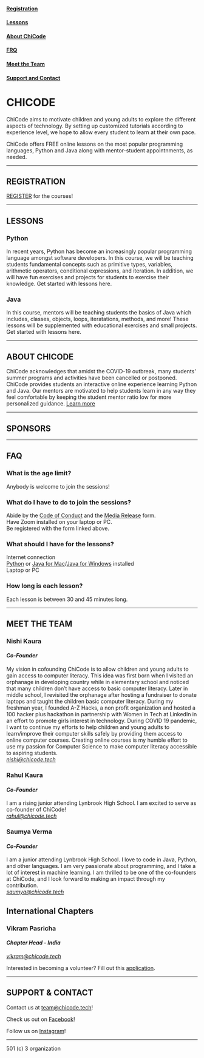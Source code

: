 
#### [Registration](#registration-1)       
#### [Lessons](#lessons-1) 
#### [About ChiCode](#about-chicode-1) 
#### [FRQ](#frq-1)
#### [Meet the Team](#meet-the-team-1)
#### [Support and Contact](#support--contact)

# CHICODE
ChiCode aims to motivate children and young adults to explore the different aspects of technology. By setting up customized tutorials according to experience level, we hope to allow every student to learn at their own pace. 

ChiCode offers FREE online lessons on the most popular programming languages, Python and Java along with mentor-student appointnments, as needed.

---------------------

## REGISTRATION

[REGISTER](https://docs.google.com/forms/d/e/1FAIpQLScg75TsBWCrEvDgU0xCVGNjvdDetL7K8xNNb3CkI706jPZMcw/viewform) for the courses! 

---------------------

## LESSONS
### Python
In recent years, Python has become an increasingly popular programming language amongst software developers. In this course, we will be teaching students fundamental concepts such as primitive types, variables, arithmetic operators, conditional expressions, and iteration. In addition, we will have fun exercises and projects for students to exercise their knowledge. 
Get started with lessons here.
### Java
In this course, mentors will be teaching students the basics of Java which includes, classes, objects, loops, iteratations, methods, and more! These lessons will be supplemented with educational exercises and small projects. Get started with lessons here.

---------------------

## ABOUT CHICODE

ChiCode acknowledges that amidst the COVID-19 outbreak, many students' summer programs and activities have been cancelled or postponed. ChiCode provides students an interactive online experience learning Python and Java. Our mentors are motivated to help students learn in any way they feel comfortable by keeping the student mentor ratio low for more personalized guidance. 
[Learn more](https://www.powtoon.com/online-presentation/dO213uOsrY2/school-syllabus/?mode=movie)

---------------------

## SPONSORS


---------------------

## FAQ
### What is the age limit? 
Anybody is welcome to join the sessions!
### What do I have to do to join the sessions?
Abide by the [Code of Conduct](https://www.google.com/url?q=https://tinyurl.com/chicode-codeofconduct&sa=D&ust=1591432515947000&usg=AFQjCNHeAM5x7UTFxuDgQ_dAVX4t7kpzXg) and the [Media Release](https://www.google.com/url?q=https://tinyurl.com/chicode-mediarelease&sa=D&ust=1591432515947000&usg=AFQjCNG4HqKlHMGytkO0V4NGSqgumZo5XA) form.  
Have Zoom installed on your laptop or PC.  
Be registered with the form linked above.
### What should I have for the lessons?
Internet connection  
[Python](https://www.youtube.com/watch?v=YYXdXT2l-Gg) or [Java for Mac](https://www.youtube.com/watch?v=gufMbpxzfWw)/[Java for Windows](https://www.youtube.com/watch?v=rSFraftR4I4) installed  
Laptop or PC
### How long is each lesson?
Each lesson is between 30 and 45 minutes long.

---------------------

## MEET THE TEAM
### Nishi Kaura
#### *Co-Founder*
My vision in cofounding ChiCode is to allow children and young adults to gain access to computer literacy.  This idea was first born when I visited an orphanage in developing country while in elementary school and noticed that many children don’t have access to basic computer literacy. Later in middle school, I revisited the orphanage after hosting a fundraiser to donate laptops and taught the children basic computer literacy. During my freshman year, I founded A-Z Hacks, a non profit organization and hosted a 100 hacker plus hackathon in partnership with Women in Tech at LinkedIn in an effort to promote girls interest in technology. During COVID 19 pandemic, I want to continue my efforts to help children and young adults to learn/improve their computer skills safely by providing them access to online computer courses. Creating online courses is my humble effort to use my passion for Computer Science to make computer literacy accessible to aspiring students.   
*nishi@chicode.tech*

### Rahul Kaura
#### *Co-Founder*
I am a rising junior attending Lynbrook High School. I am excited to serve as co-founder of ChiCode!  
*rahul@chicode.tech*

### Saumya Verma
#### *Co-Founder*
I am a junior attending Lynbrook High School. I love to code in Java, Python, and other languages. I am very passionate about programming, and I take a lot of interest in machine learning. I am thrilled to be one of the co-founders at ChiCode, and I look forward to making an impact through my contribution.  
*saumya@chicode.tech*

## International Chapters
### Vikram Pasricha
#### *Chapter Head - India*
*vikram@chicode.tech*  

Interested in becoming a volunteer? Fill out this [application](https://docs.google.com/forms/d/1HY-Xhw8xfrSl9QZs87ZMEO9eISi3kU92NOg3IxMw1Fs/viewform?ts=5edf24e9&edit_requested=true).

---------------------

## SUPPORT & CONTACT

Contact us at team@chicode.tech!

Check us out on [Facebook](https://www.facebook.com)!

Follow us on [Instagram](https://www.instagram.com)!

---------------------
501 (c) 3 organization



